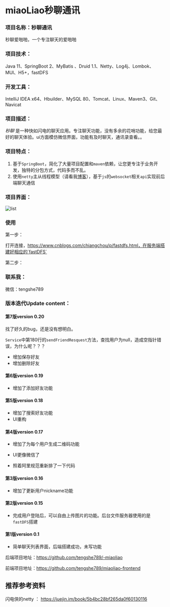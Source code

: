 # miaoLiao秒聊通讯

### 项目名称：秒聊通讯

秒聊爱啪啪，一个专注聊天的爱啪啪

### 项目技术：

Java 11、SpringBoot 2、MyBatis 、Druid 1.1、Netty、Log4j、Lombok、MUI、H5+，fastDFS

### 开发工具：

IntelliJ IDEA  x64、Hbuilder、MySQL 80、Tomcat、Linux、Maven3、Git、Navicat

### 项目描述：

*秒聊* 是一种快如闪电的聊天应用。专注聊天功能，没有多余的花哨功能，给您最好的聊天体验。ui方面模仿微信界面，功能有及时聊天，通讯录查看。。

### 项目特点：

1. 基于`SpringBoot`，简化了大量项目配置和`maven`依赖，让您更专注于业务开发，独特的分包方式，代码多而不乱。
2. 使用`netty`主从线程模型（请看我[博客](https://blog.tengshe789.tech/2018/08/25/io%E6%A8%A1%E5%9E%8B/#more)），基于`js`的`websocket`相关`api`实现前后端聊天通信

### 项目界面：

![list](http://resume.tengshe789.tech/static/im.jpg)

### 使用

第一步：

打开连接，https://www.cnblogs.com/chiangchou/p/fastdfs.html，在服务端搭建好相应的`fastDFS`

第二步：



### 联系我：

微信：tengshe789

### 版本迭代Update content：

#### 第7版version 0.20

找了好久的bug，还是没有想明白。

`Service`中第180行的`sendFriendResquest`方法，查找用户为null，造成空指针错误，为什么呢？？？

+ 增加保存好友
+ 增加删除好友

#### 第6版version 0.19

- 增加了添加好友功能

#### 第5版version 0.18

- 增加了搜索好友功能
- UI重构

#### 第4版version 0.17

+ 增加了为每个用户生成二维码功能

+ UI更像微信了
+ 照着阿里规范重新排了一下代码

#### 第3版version 0.16

+ 增加了更新用户nickname功能

#### 第2版version 0.15

+ 完成用户登陆后，可以自由上传图片的功能。后台文件服务器使用的是`fastDFS`搭建

#### 第1版version 0.1

+ 简单聊天列表界面，后端搭建成功，未写功能

后端项目地址：https://github.com/tengshe789/-miaoliao

前端项目地址：https://github.com/tengshe789/miaoliao-frontend

## 推荐参考资料

闪电侠的netty ： https://juejin.im/book/5b4bc28bf265da0f60130116